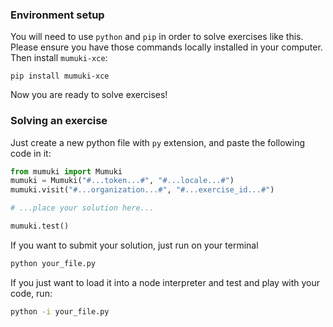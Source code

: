 ### Environment setup

You will need to use `python` and `pip` in order to solve exercises like this. Please ensure you have those commands locally installed in your computer. Then install `mumuki-xce`:

```shell
pip install mumuki-xce
```

Now you are ready to solve exercises!

### Solving an exercise

Just create a new python file with `py` extension, and paste the following code in it:

```python
from mumuki import Mumuki
mumuki = Mumuki("#...token...#", "#...locale...#")
mumuki.visit("#...organization...#", "#...exercise_id...#")

# ...place your solution here...

mumuki.test()
```

If you want to submit your solution, just run on your terminal

```bash
python your_file.py
```

If you just want to load it into a node interpreter and test and play with your code, run:

```bash
python -i your_file.py
```
